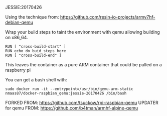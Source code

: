 JESSIE:20170426

Using the technique from:
https://github.com/resin-io-projects/armv7hf-debian-qemu

Wrap your build steps to taint the environment with qemu allowing building on x86_64.
```
RUN [ "cross-build-start" ]
RUN echo do buid steps here
RUN [ "cross-build-end" ]
```

This leaves the container as a pure ARM container that could be pulled on a raspberry pi

You can get a bash shell with:
```
sudo docker run -it --entrypoint=/usr/bin/qemu-arm-static nmaas87/docker-raspbian_qemu:jessie-20170426 /bin/bash
```

FORKED FROM: https://github.com/tsuckow/rpi-raspbian-qemu
UPDATER for qemu FROM: https://github.com/b4tman/armhf-alpine-qemu